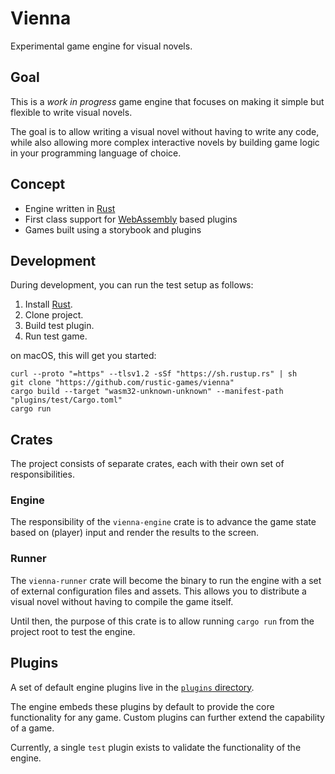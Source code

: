 # Vienna

Experimental game engine for visual novels.

## Goal

This is a _work in progress_ game engine that focuses on making it simple but
flexible to write visual novels.

The goal is to allow writing a visual novel without having to write any code,
while also allowing more complex interactive novels by building game logic in
your programming language of choice.

## Concept

- Engine written in [Rust][]
- First class support for [WebAssembly][wasm] based plugins
- Games built using a storybook and plugins

[rust]: https://www.rust-lang.org/
[wasm]: https://webassembly.org/

## Development

During development, you can run the test setup as follows:

1. Install [Rust][install-rust].
2. Clone project.
3. Build test plugin.
4. Run test game.

on macOS, this will get you started:

```shell
curl --proto "=https" --tlsv1.2 -sSf "https://sh.rustup.rs" | sh
git clone "https://github.com/rustic-games/vienna"
cargo build --target "wasm32-unknown-unknown" --manifest-path "plugins/test/Cargo.toml"
cargo run
```

[install-rust]: https://rustup.rs/

## Crates

The project consists of separate crates, each with their own set of
responsibilities.

### Engine

The responsibility of the `vienna-engine` crate is to advance the game state
based on (player) input and render the results to the screen.

### Runner

The `vienna-runner` crate will become the binary to run the engine with a set of
external configuration files and assets. This allows you to distribute a visual
novel without having to compile the game itself.

Until then, the purpose of this crate is to allow running `cargo run` from the
project root to test the engine.

## Plugins

A set of default engine plugins live in the [`plugins` directory](./plugins).

The engine embeds these plugins by default to provide the core functionality for
any game. Custom plugins can further extend the capability of a game.

Currently, a single `test` plugin exists to validate the functionality of the
engine.
